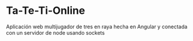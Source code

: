 # Ta-Te-Ti-Online
Aplicación web multijugador de tres en raya hecha en Angular y conectada con un servidor de node usando sockets